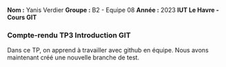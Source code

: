 **Nom :** Yanis Verdier
**Groupe :** B2 - Equipe 08
**Année :** 2023
**IUT Le Havre - Cours GIT**

### Compte-rendu TP3 Introduction GIT

Dans ce TP, on apprend à travailler avec github en équipe.
Nous avons maintenant créé une nouvelle branche de test.
